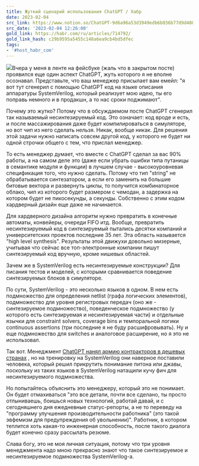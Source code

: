 ```yaml
---
title: Жуткий сценарий использования ChatGPT / Хабр
date: 2023-02-04
src_link: https://www.notion.so/ChatGPT-9d6a96a53d3949edb6b036b77d9d4086
src_date: '2023-02-04 12:26:00'
gold_link: https://habr.com/ru/articles/714792/
gold_link_hash: c29b9595a5455c148a6ea9cb4bd5dfec
tags:
- '#host_habr_com'
---
```


![](https://habrastorage.org/getpro/habr/upload_files/db8/d5e/caf/db8d5ecafe2db5ed7f4e8ba7b6eab622.jpg)Вчера у меня в ленте на фейсбуке (жаль что в закрытом посте) проявился еще один аспект ChatGPT, жуть которого я не вполне осознавал. Представьте, что ваш менеджер присылает вам емейл: "я вот тут сгенерил с помощью ChatGPT код на языке описания аппаратуры SystemVerilog, который реализует мою идею, ты его поправь немного и в продакшн, а то нас сроки поджимают".

Почему это жутко? Потому что в обсуждаемом посте ChatGPT сгенерил так называемый несинтезируемый код. Это означает: код вроде и есть, и после массажирования даже будет компилироваться в симуляторе, но вот чип из него сделать нельзя. Никак, вообще никак. Для решения этой задачи нужно написать совсем другой код, у которого не будет ни одной строчки общего с тем, что прислал менеджер.

То есть менеджер думает, что вместе с ChatGPT сделал за вас 90% работы, а на самом деле это (даже если убрать ошибки типа путаницы в семантике модуля и функции) в лучшем случае - высокоуровневая спецификация того, что нужно сделать. Потому что тип "string" не обрабатывается синтезатором, а если его заменить на большие битовые вектора и развернуть циклы, то получится комбинаторное облако, чип из которого будет размером с чемодан, а задержка на котором будет не пикосекунды, а секунды. Собственно с этим кодом хардверный дизайн еще даже не начинается.

Для хардверного дизайна алгоритм нужно превратить в конечные автоматы, конвейеры, очереди FIFO итд. Вообще, превратить несинтезируемый код в синтезируемый пытались десятки компаний и университетских проектов последние 35 лет. Эта область называется "high level synthesis". Результаты этой движухи довольно мизерные, учитывая что сейчас все топ-электронные компании пишут синтезируемый код вручную, кроме нишевых областей. 

Зачем же в SystemVerilog есть несинтезируемые конструкции? Для писания тестов и моделей, с которыми сравнивается поведение синтезируемых блоков в симуляторе.

По сути, SystemVerilog - это несколько языков в одном. В нем есть подмножество для определения netlist (графа логических элементов), подмножество для уровня регистровых передач (оно же - синтезируемое подмножество), поведенческое подмножество (у которого есть синтезируемая и несинтезируемая части) и отдельные язычки для constraint solvers, coverage bins и темпоральной логики continuous assertions (три последние я не буду расшифровывать). Ну и еще подмножество для switches и аналоговое расширение, но я это не использовал.

Так вот. Менеджмент [ChatGPT нанял армию контракторов в дешевых странах](https://www.semafor.com/article/01/27/2023/openai-has-hired-an-army-of-contractors-to-make-basic-coding-obsolete) , но на тренировку на SystemVerilog они наверное поставили человека, который решил прикрутить понимание питона или джавы, поскольку из таких языков в SystemVerilog натащили кучу фич для несинтезируемого подмножества.

Но попытайтесь объяснить это менеджеру, который это не понимает. Он будет отмахиваться "это все детали, почти все сделано, ты просто отлыниваешь, боишься новых технологий, работай давай, и с сегодняшнего дня ежедневные статус-репорты, а не то переведу на "программу улучшения производительности работника" (это такой эвфемизм для предупреждения об увольнении)". Работник, в котором теплится хоть какая-то инженерная способность, после такого диалога будет конечно сразу рассылать резюме.

Слава богу, это не моя личная ситуация, потому что три уровня менеджмента надо мною прекрасно знают что такое синтезируемое и несинтезируемое подмножества SystemVerilog-а.